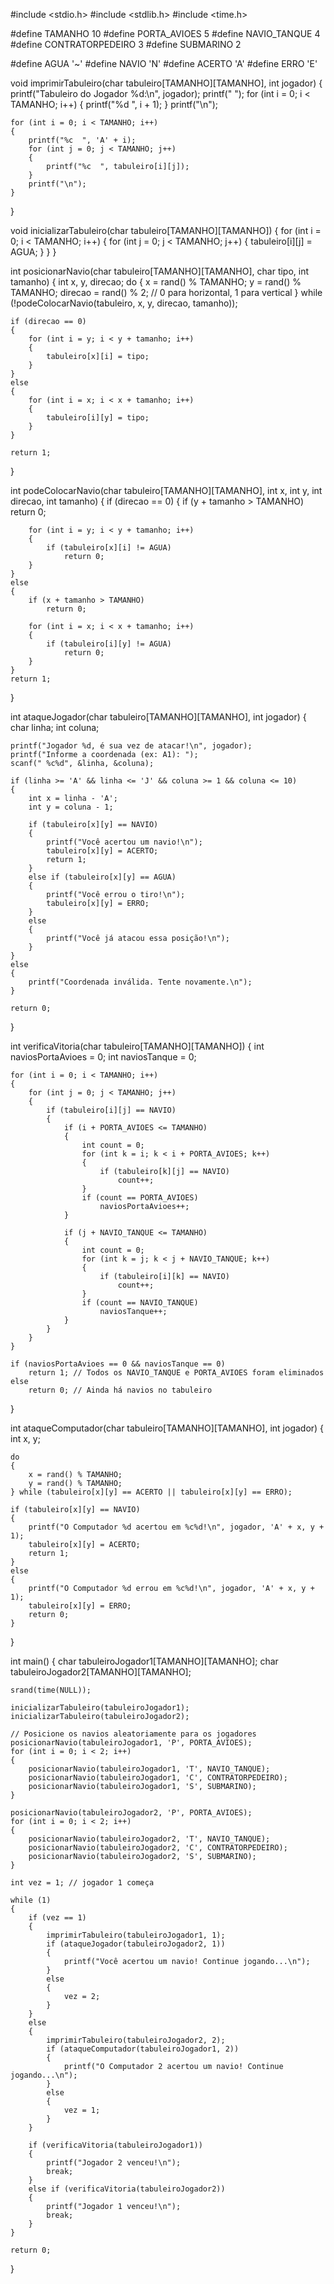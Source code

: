 #include <stdio.h>
#include <stdlib.h>
#include <time.h>

#define TAMANHO 10
#define PORTA_AVIOES 5
#define NAVIO_TANQUE 4
#define CONTRATORPEDEIRO 3
#define SUBMARINO 2

#define AGUA '~'
#define NAVIO 'N'
#define ACERTO 'A'
#define ERRO 'E'

void imprimirTabuleiro(char tabuleiro[TAMANHO][TAMANHO], int jogador)
{
    printf("Tabuleiro do Jogador %d:\n", jogador);
    printf("   ");
    for (int i = 0; i < TAMANHO; i++)
    {
        printf("%d  ", i + 1);
    }
    printf("\n");

    for (int i = 0; i < TAMANHO; i++)
    {
        printf("%c  ", 'A' + i);
        for (int j = 0; j < TAMANHO; j++)
        {
            printf("%c  ", tabuleiro[i][j]);
        }
        printf("\n");
    }
}

void inicializarTabuleiro(char tabuleiro[TAMANHO][TAMANHO])
{
    for (int i = 0; i < TAMANHO; i++)
    {
        for (int j = 0; j < TAMANHO; j++)
        {
            tabuleiro[i][j] = AGUA;
        }
    }
}

int posicionarNavio(char tabuleiro[TAMANHO][TAMANHO], char tipo, int tamanho)
{
    int x, y, direcao;
    do
    {
        x = rand() % TAMANHO;
        y = rand() % TAMANHO;
        direcao = rand() % 2; // 0 para horizontal, 1 para vertical
    } while (!podeColocarNavio(tabuleiro, x, y, direcao, tamanho));

    if (direcao == 0)
    {
        for (int i = y; i < y + tamanho; i++)
        {
            tabuleiro[x][i] = tipo;
        }
    }
    else
    {
        for (int i = x; i < x + tamanho; i++)
        {
            tabuleiro[i][y] = tipo;
        }
    }

    return 1;
}

int podeColocarNavio(char tabuleiro[TAMANHO][TAMANHO], int x, int y, int direcao, int tamanho)
{
    if (direcao == 0)
    {
        if (y + tamanho > TAMANHO)
            return 0;

        for (int i = y; i < y + tamanho; i++)
        {
            if (tabuleiro[x][i] != AGUA)
                return 0;
        }
    }
    else
    {
        if (x + tamanho > TAMANHO)
            return 0;

        for (int i = x; i < x + tamanho; i++)
        {
            if (tabuleiro[i][y] != AGUA)
                return 0;
        }
    }
    return 1;
}

int ataqueJogador(char tabuleiro[TAMANHO][TAMANHO], int jogador)
{
    char linha;
    int coluna;

    printf("Jogador %d, é sua vez de atacar!\n", jogador);
    printf("Informe a coordenada (ex: A1): ");
    scanf(" %c%d", &linha, &coluna);

    if (linha >= 'A' && linha <= 'J' && coluna >= 1 && coluna <= 10)
    {
        int x = linha - 'A';
        int y = coluna - 1;

        if (tabuleiro[x][y] == NAVIO)
        {
            printf("Você acertou um navio!\n");
            tabuleiro[x][y] = ACERTO;
            return 1;
        }
        else if (tabuleiro[x][y] == AGUA)
        {
            printf("Você errou o tiro!\n");
            tabuleiro[x][y] = ERRO;
        }
        else
        {
            printf("Você já atacou essa posição!\n");
        }
    }
    else
    {
        printf("Coordenada inválida. Tente novamente.\n");
    }

    return 0;
}

int verificaVitoria(char tabuleiro[TAMANHO][TAMANHO])
{
    int naviosPortaAvioes = 0;
    int naviosTanque = 0;

    for (int i = 0; i < TAMANHO; i++)
    {
        for (int j = 0; j < TAMANHO; j++)
        {
            if (tabuleiro[i][j] == NAVIO)
            {
                if (i + PORTA_AVIOES <= TAMANHO)
                {
                    int count = 0;
                    for (int k = i; k < i + PORTA_AVIOES; k++)
                    {
                        if (tabuleiro[k][j] == NAVIO)
                            count++;
                    }
                    if (count == PORTA_AVIOES)
                        naviosPortaAvioes++;
                }

                if (j + NAVIO_TANQUE <= TAMANHO)
                {
                    int count = 0;
                    for (int k = j; k < j + NAVIO_TANQUE; k++)
                    {
                        if (tabuleiro[i][k] == NAVIO)
                            count++;
                    }
                    if (count == NAVIO_TANQUE)
                        naviosTanque++;
                }
            }
        }
    }

    if (naviosPortaAvioes == 0 && naviosTanque == 0)
        return 1; // Todos os NAVIO_TANQUE e PORTA_AVIOES foram eliminados
    else
        return 0; // Ainda há navios no tabuleiro
}

int ataqueComputador(char tabuleiro[TAMANHO][TAMANHO], int jogador)
{
    int x, y;

    do
    {
        x = rand() % TAMANHO;
        y = rand() % TAMANHO;
    } while (tabuleiro[x][y] == ACERTO || tabuleiro[x][y] == ERRO);

    if (tabuleiro[x][y] == NAVIO)
    {
        printf("O Computador %d acertou em %c%d!\n", jogador, 'A' + x, y + 1);
        tabuleiro[x][y] = ACERTO;
        return 1;
    }
    else
    {
        printf("O Computador %d errou em %c%d!\n", jogador, 'A' + x, y + 1);
        tabuleiro[x][y] = ERRO;
        return 0;
    }
}

int main()
{
    char tabuleiroJogador1[TAMANHO][TAMANHO];
    char tabuleiroJogador2[TAMANHO][TAMANHO];

    srand(time(NULL));

    inicializarTabuleiro(tabuleiroJogador1);
    inicializarTabuleiro(tabuleiroJogador2);

    // Posicione os navios aleatoriamente para os jogadores
    posicionarNavio(tabuleiroJogador1, 'P', PORTA_AVIOES);
    for (int i = 0; i < 2; i++)
    {
        posicionarNavio(tabuleiroJogador1, 'T', NAVIO_TANQUE);
        posicionarNavio(tabuleiroJogador1, 'C', CONTRATORPEDEIRO);
        posicionarNavio(tabuleiroJogador1, 'S', SUBMARINO);
    }

    posicionarNavio(tabuleiroJogador2, 'P', PORTA_AVIOES);
    for (int i = 0; i < 2; i++)
    {
        posicionarNavio(tabuleiroJogador2, 'T', NAVIO_TANQUE);
        posicionarNavio(tabuleiroJogador2, 'C', CONTRATORPEDEIRO);
        posicionarNavio(tabuleiroJogador2, 'S', SUBMARINO);
    }

    int vez = 1; // jogador 1 começa

    while (1)
    {
        if (vez == 1)
        {
            imprimirTabuleiro(tabuleiroJogador1, 1);
            if (ataqueJogador(tabuleiroJogador2, 1))
            {
                printf("Você acertou um navio! Continue jogando...\n");
            }
            else
            {
                vez = 2;
            }
        }
        else
        {
            imprimirTabuleiro(tabuleiroJogador2, 2);
            if (ataqueComputador(tabuleiroJogador1, 2))
            {
                printf("O Computador 2 acertou um navio! Continue jogando...\n");
            }
            else
            {
                vez = 1;
            }
        }

        if (verificaVitoria(tabuleiroJogador1))
        {
            printf("Jogador 2 venceu!\n");
            break;
        }
        else if (verificaVitoria(tabuleiroJogador2))
        {
            printf("Jogador 1 venceu!\n");
            break;
        }
    }

    return 0;
}
